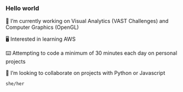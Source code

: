 ### Hello world

🔭 I’m currently working on Visual Analytics (VAST Challenges) and Computer Graphics (OpenGL)

🖥 Interested in learning AWS

⌨️️ Attempting to code a minimum of 30 minutes each day on personal projects   

🌻 I’m looking to collaborate on projects with Python or Javascript

`she/her`

